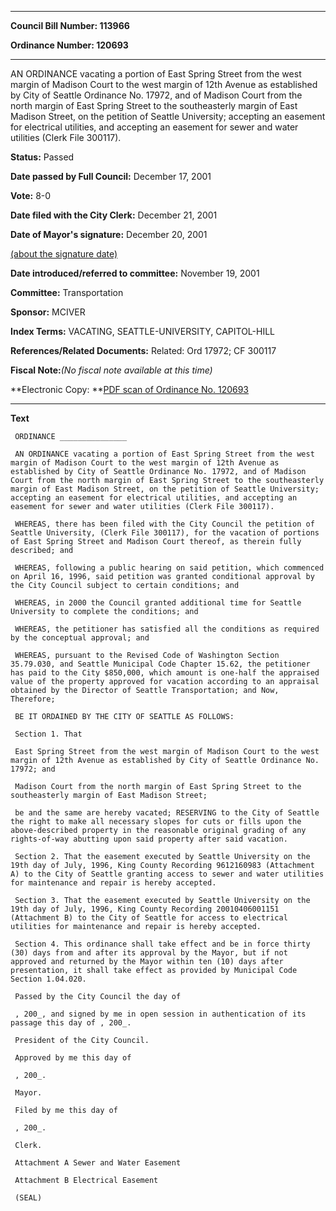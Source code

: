 

********

**Council Bill Number: 113966**
   
**Ordinance Number: 120693**
********

 AN ORDINANCE vacating a portion of East Spring Street from the west margin of Madison Court to the west margin of 12th Avenue as established by City of Seattle Ordinance No. 17972, and of Madison Court from the north margin of East Spring Street to the southeasterly margin of East Madison Street, on the petition of Seattle University; accepting an easement for electrical utilities, and accepting an easement for sewer and water utilities (Clerk File 300117).

**Status:** Passed
   
**Date passed by Full Council:** December 17, 2001
   
**Vote:** 8-0
   
**Date filed with the City Clerk:** December 21, 2001
   
**Date of Mayor's signature:** December 20, 2001
   
[(about the signature date)](/~public/approvaldate.htm)
   
   
   
**Date introduced/referred to committee:** November 19, 2001
   
**Committee:** Transportation
   
**Sponsor:** MCIVER
   
   
**Index Terms:** VACATING, SEATTLE-UNIVERSITY, CAPITOL-HILL

**References/Related Documents:** Related: Ord 17972; CF 300117

**Fiscal Note:**_(No fiscal note available at this time)_

**Electronic Copy: **[PDF scan of Ordinance No. 120693](/~archives/Ordinances/Ord_120693.pdf)

********

**Text**
   
```
 ORDINANCE _______________

 AN ORDINANCE vacating a portion of East Spring Street from the west margin of Madison Court to the west margin of 12th Avenue as established by City of Seattle Ordinance No. 17972, and of Madison Court from the north margin of East Spring Street to the southeasterly margin of East Madison Street, on the petition of Seattle University; accepting an easement for electrical utilities, and accepting an easement for sewer and water utilities (Clerk File 300117).

 WHEREAS, there has been filed with the City Council the petition of Seattle University, (Clerk File 300117), for the vacation of portions of East Spring Street and Madison Court thereof, as therein fully described; and

 WHEREAS, following a public hearing on said petition, which commenced on April 16, 1996, said petition was granted conditional approval by the City Council subject to certain conditions; and

 WHEREAS, in 2000 the Council granted additional time for Seattle University to complete the conditions; and

 WHEREAS, the petitioner has satisfied all the conditions as required by the conceptual approval; and

 WHEREAS, pursuant to the Revised Code of Washington Section 35.79.030, and Seattle Municipal Code Chapter 15.62, the petitioner has paid to the City $850,000, which amount is one-half the appraised value of the property approved for vacation according to an appraisal obtained by the Director of Seattle Transportation; and Now, Therefore;

 BE IT ORDAINED BY THE CITY OF SEATTLE AS FOLLOWS:

 Section 1. That

 East Spring Street from the west margin of Madison Court to the west margin of 12th Avenue as established by City of Seattle Ordinance No. 17972; and

 Madison Court from the north margin of East Spring Street to the southeasterly margin of East Madison Street;

 be and the same are hereby vacated; RESERVING to the City of Seattle the right to make all necessary slopes for cuts or fills upon the above-described property in the reasonable original grading of any rights-of-way abutting upon said property after said vacation.

 Section 2. That the easement executed by Seattle University on the 19th day of July, 1996, King County Recording 9612160983 (Attachment A) to the City of Seattle granting access to sewer and water utilities for maintenance and repair is hereby accepted.

 Section 3. That the easement executed by Seattle University on the 19th day of July, 1996, King County Recording 20010406001151 (Attachment B) to the City of Seattle for access to electrical utilities for maintenance and repair is hereby accepted.

 Section 4. This ordinance shall take effect and be in force thirty (30) days from and after its approval by the Mayor, but if not approved and returned by the Mayor within ten (10) days after presentation, it shall take effect as provided by Municipal Code Section 1.04.020.

 Passed by the City Council the day of

 , 200_, and signed by me in open session in authentication of its passage this day of , 200_.

 President of the City Council.

 Approved by me this day of

 , 200_.

 Mayor.

 Filed by me this day of

 , 200_.

 Clerk.

 Attachment A Sewer and Water Easement

 Attachment B Electrical Easement

 (SEAL)

```

